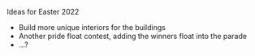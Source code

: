 Ideas for Easter 2022
- Build more unique interiors for the buildings
- Another pride float contest, adding the winners float into the parade
- ...?